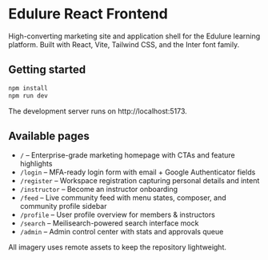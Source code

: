 # Edulure React Frontend

High-converting marketing site and application shell for the Edulure learning platform. Built with React, Vite, Tailwind CSS, and the Inter font family.

## Getting started

```bash
npm install
npm run dev
```

The development server runs on http://localhost:5173.

## Available pages

- `/` – Enterprise-grade marketing homepage with CTAs and feature highlights
- `/login` – MFA-ready login form with email + Google Authenticator fields
- `/register` – Workspace registration capturing personal details and intent
- `/instructor` – Become an instructor onboarding
- `/feed` – Live community feed with menu states, composer, and community profile sidebar
- `/profile` – User profile overview for members & instructors
- `/search` – Meilisearch-powered search interface mock
- `/admin` – Admin control center with stats and approvals queue

All imagery uses remote assets to keep the repository lightweight.
